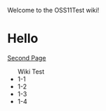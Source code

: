 Welcome to the OSS11Test wiki!
# Hello
<a href="https://github.com/gunooknam/OSS11Test/wiki/Second-Page"> Second Page </a>
<ul> Wiki Test
  <li> 1-1 </li>
  <li> 1-2 </li>
  <li> 1-3 </li>
  <li> 1-4 </li>
</ul>